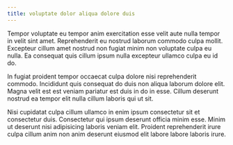```yaml
---
title: voluptate dolor aliqua dolore duis
---
```


Tempor voluptate eu tempor anim exercitation esse velit aute nulla tempor in velit sint amet. Reprehenderit eu nostrud laborum commodo culpa mollit. Excepteur cillum amet nostrud non fugiat minim non voluptate culpa eu nulla. Ea consequat quis cillum ipsum nulla excepteur ullamco culpa eu id do.

In fugiat proident tempor occaecat culpa dolore nisi reprehenderit commodo. Incididunt quis consequat do duis non aliqua laborum dolore elit. Magna velit est est veniam pariatur est duis in do in esse. Cillum deserunt nostrud ea tempor elit nulla cillum laboris qui ut sit.

Nisi cupidatat culpa cillum ullamco in enim ipsum consectetur sit et consectetur duis. Consectetur qui ipsum deserunt officia minim esse. Minim ut deserunt nisi adipisicing laboris veniam elit. Proident reprehenderit irure culpa cillum anim non anim deserunt eiusmod elit labore labore laboris irure.